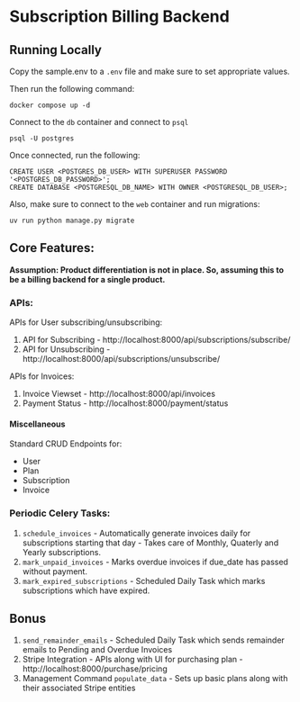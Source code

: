 # Subscription Billing Backend

## Running Locally

Copy the sample.env to a `.env` file and make sure to set appropriate values. 

Then run the following command:
```
docker compose up -d
```

Connect to the `db` container and connect to `psql`

```
psql -U postgres
```

Once connected, run the following:

```
CREATE USER <POSTGRES_DB_USER> WITH SUPERUSER PASSWORD '<POSTGRES_DB_PASSWORD>';
CREATE DATABASE <POSTGRESQL_DB_NAME> WITH OWNER <POSTGRESQL_DB_USER>;
```

Also, make sure to connect to the `web` container and run migrations:

```
uv run python manage.py migrate
```

## Core Features:

**Assumption: Product differentiation is not in place. So, assuming this to be a billing backend for a single product.**

### APIs:

APIs for User subscribing/unsubscribing:
1. API for Subscribing - http://localhost:8000/api/subscriptions/subscribe/
2. API for Unsubscribing - http://localhost:8000/api/subscriptions/unsubscribe/

APIs for Invoices:
1. Invoice Viewset - http://localhost:8000/api/invoices
2. Payment Status - http://localhost:8000/payment/status

#### Miscellaneous
Standard CRUD Endpoints for:
- User
- Plan
- Subscription
- Invoice

### Periodic Celery Tasks:
 
1. `schedule_invoices` - Automatically generate invoices daily for subscriptions starting that day - Takes care of Monthly, Quaterly and Yearly subscriptions.
2. `mark_unpaid_invoices` - Marks overdue invoices if due_date has passed without payment.
3. `mark_expired_subscriptions` - Scheduled Daily Task which marks subscriptions which have expired.

## Bonus

1. `send_remainder_emails` - Scheduled Daily Task which sends remainder emails to Pending and Overdue Invoices
2. Stripe Integration - APIs along with UI for purchasing plan - http://localhost:8000/purchase/pricing
3. Management Command `populate_data` - Sets up basic plans along with their associated Stripe entities
